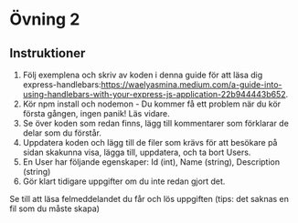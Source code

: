 # Övning 2

## Instruktioner

1. Följ exemplena och skriv av koden i denna guide för att läsa dig express-handlebars:https://waelyasmina.medium.com/a-guide-into-using-handlebars-with-your-express-js-application-22b944443b652.
2. Kör npm install och nodemon - Du kommer få ett problem när du kör första gången, ingen panik! Läs vidare.
3. Se över koden som redan finns, lägg till kommentarer som förklarar de delar som du förstår.
4. Uppdatera koden och lägg till de filer som krävs för att besökare på sidan skakunna visa, lägga till, uppdatera, och ta bort Users.
5. En User har följande egenskaper: Id (int), Name (string), Description (string)
6. Gör klart tidigare uppgifter om du inte redan gjort det.

Se till att läsa felmeddelandet du får och lös uppgiften (tips: det saknas en fil som du måste skapa)